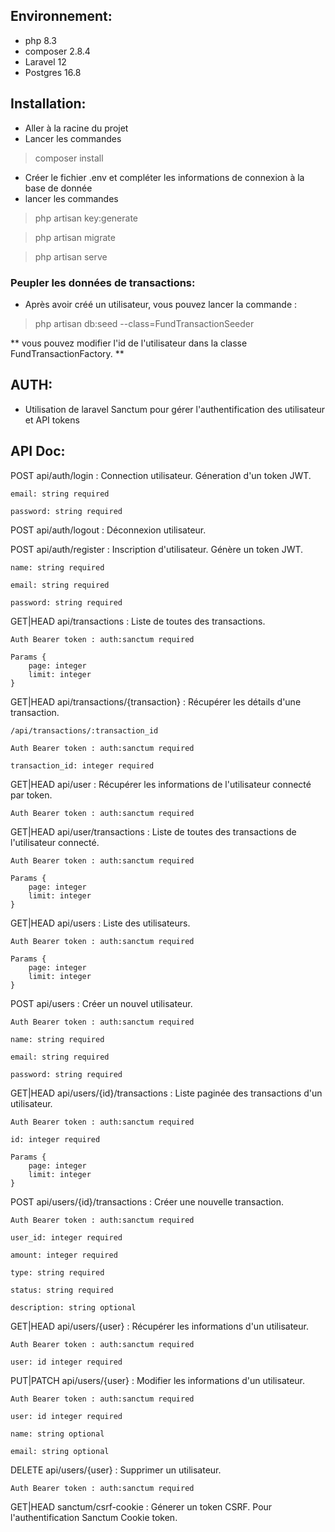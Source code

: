## Environnement:
- php 8.3
- composer 2.8.4
- Laravel 12
- Postgres 16.8

## Installation: 
- Aller à la racine du projet
- Lancer les commandes 
> composer install
- Créer le fichier .env et compléter les informations de connexion à la base de donnée
- lancer les commandes 
> php artisan key:generate

> php artisan migrate

> php artisan serve

### Peupler les données de transactions:
- Après avoir créé un utilisateur, vous pouvez lancer la commande :
> php artisan db:seed --class=FundTransactionSeeder

** vous pouvez modifier l'id de l'utilisateur dans la classe FundTransactionFactory.
** 
## AUTH:
- Utilisation de laravel Sanctum pour gérer l'authentification des utilisateur et API tokens


## API Doc:
  POST            api/auth/login        : Connection utilisateur. Géneration d'un token JWT.

    email: string required

    password: string required

  POST            api/auth/logout       : Déconnexion utilisateur. 

  POST            api/auth/register     : Inscription d'utilisateur. Génère un token JWT. 

    name: string required

    email: string required

    password: string required

  GET|HEAD        api/transactions               : Liste de toutes des transactions.

    Auth Bearer token : auth:sanctum required

    Params {
        page: integer 
        limit: integer 
    }


  GET|HEAD        api/transactions/{transaction} : Récupérer les détails d'une transaction.

    /api/transactions/:transaction_id

    Auth Bearer token : auth:sanctum required

    transaction_id: integer required

  GET|HEAD        api/user                          : Récupérer les informations de l'utilisateur connecté par token.

    Auth Bearer token : auth:sanctum required

  GET|HEAD        api/user/transactions             : Liste de toutes des transactions de l'utilisateur connecté.

    Auth Bearer token : auth:sanctum required

    Params {
        page: integer 
        limit: integer 
    }


  GET|HEAD        api/users                         : Liste des utilisateurs.

    Auth Bearer token : auth:sanctum required

    Params {
        page: integer 
        limit: integer 
    }


  POST            api/users                         : Créer un nouvel utilisateur.

    Auth Bearer token : auth:sanctum required

    name: string required
    
    email: string required
    
    password: string required

  GET|HEAD        api/users/{id}/transactions       : Liste paginée des transactions d'un utilisateur.

    Auth Bearer token : auth:sanctum required

    id: integer required

    Params {
        page: integer 
        limit: integer 
    }

  POST            api/users/{id}/transactions       : Créer une nouvelle transaction.

    Auth Bearer token : auth:sanctum required

    user_id: integer required

    amount: integer required

    type: string required

    status: string required

    description: string optional


  GET|HEAD        api/users/{user}                  : Récupérer les informations d'un utilisateur.

    Auth Bearer token : auth:sanctum required

    user: id integer required

  PUT|PATCH       api/users/{user}                  : Modifier les informations d'un utilisateur.

    Auth Bearer token : auth:sanctum required

    user: id integer required

    name: string optional

    email: string optional

  DELETE          api/users/{user}                  : Supprimer un utilisateur.

    Auth Bearer token : auth:sanctum required

  GET|HEAD        sanctum/csrf-cookie               : Génerer un token CSRF. Pour l'authentification Sanctum Cookie token.


